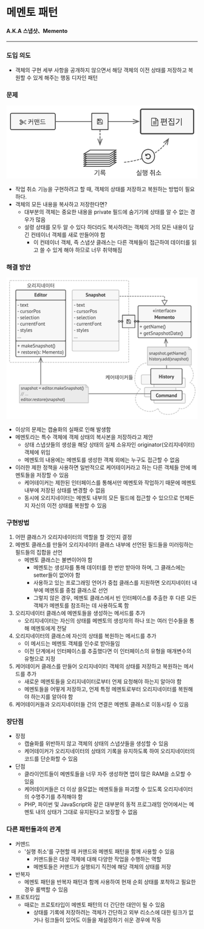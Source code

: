 # 메멘토 패턴
#### A.K.A 스냅샷、Memento

---
### 도입 의도
- 객체의 구현 세부 사항을 공개하지 않으면서 해당 객체의 이전 상태를 저장하고 복원할 수 있게 해주는 행동 디자인 패턴

### 문제
![도대체 작업 취소 기능은 어떻게 만들지?.png](memento-problem.png)
- 작업 취소 기능을 구현하려고 할 때, 객체의 상태를 저장하고 복원하는 방법이 필요하다.
- 객체의 모든 내용을 복사하고 저장한다면?
  - 대부분의 객체는 중요한 내용을 private 필드에 숨기기에 상태를 알 수 없는 경우가 많음
  - 설령 상태를 모두 알 수 있다 하더라도 복사하려는 객체의 거의 모든 내용이 담긴 컨테이너 객체를 새로 만들어야 함
    - 이 컨테이너 객체, 즉 스냅샷 클래스는 다른 객체들이 접근하여 데이터를 읽고 쓸 수 있게 해야 하므로 너무 취약해짐

### 해결 방안
![오리지네이터와 메멘토.png](memento.png)
- 이상의 문제는 캡슐화의 실패로 인해 발생함
- 메멘토라는 특수 객체에 객체 상태의 복사본을 저장하라고 제안
  - 상태 스냅샷들의 생성을 해당 상태의 실제 소유자인 originator(오리지네이터) 객체에 위임
  - 메멘토의 내용에는 메멘토를 생성한 객체 외에는 누구도 접근할 수 없음 
- 이러한 제한 정책을 사용하면 일반적으로 케어테이커라고 하는 다른 객체들 안에 메멘토들을 저장할 수 있음
  - 케어테이커는 제한된 인터페이스를 통해서만 메멘토와 작업하기 때문에 메멘토 내부에 저장된 상태를 변경할 수 없음
  - 동시에 오리지네이터는 메멘토 내부의 모든 필드에 접근할 수 있으므로 언제든지 자신의 이전 상태를 복원할 수 있음

### 구현방법
1. 어떤 클래스가 오리지네이터의 역할을 할 것인지 결정
2. 메멘토 클래스를 만들어 오리지네이터 클래스 내부에 선언된 필드들을 미러링하는 필드들의 집합을 선언
   - 메멘토 클래스는 불변이어야 함
     - 메멘토는 생성자를 통해 데이터를 한 번만 받아야 하며, 그 클래스에는 setter들이 없어야 함
     - 사용하고 있는 프로그래밍 언어가 중첩 클래스를 지원하면 오리지네이터 내부에 메멘토를 중첩 클래스로 선언
     - 그렇지 않은 경우, 메멘토 클래스에서 빈 인터페이스를 추출한 후 다른 모든 객체가 메멘토를 참조하는 데 사용하도록 함
3. 오리지네이터 클래스에 메멘토들을 생성하는 메서드를 추가
   - 오리지네이터는 자신의 상태를 메멘토의 생성자의 하나 또는 여러 인수들을 통해 메멘토에게 전달
4. 오리지네이터의 클래스에 자신의 상태를 복원하는 메서드를 추가
   - 이 메서드는 메멘토 객체를 인수로 받아들임
   - 이전 단계에서 인터페이스를 추출했다면 이 인터페이스의 유형을 매개변수의 유형으로 지정
5. 케어테이커 클래스를 만들어 오리지네이터 객체의 상태를 저장하고 복원하는 메서드를 추가
    - 새로운 메멘토들을 오리지네이터로부터 언제 요청해야 하는지 알아야 함
    - 메멘토들을 어떻게 저장하고, 언제 특정 메멘토로부터 오리지네이터를 복원해야 하는지를 알아야 함
6. 케어테이커들과 오리지네이터들 간의 연결은 메멘토 클래스로 이동시킬 수 있음

### 장단점
- 장점
  - 캡슐화를 위반하지 않고 객체의 상태의 스냅샷들을 생성할 수 있음
  - 케어테이커가 오리지네이터의 상태의 기록을 유지하도록 하여 오리지네이터의 코드를 단순화할 수 있음
- 단점
  - 클라이언트들이 메멘토들을 너무 자주 생성하면 앱이 많은 RAM을 소모할 수 있음
  - 케어테이커들은 더 이상 쓸모없는 메멘토들을 파괴할 수 있도록 오리지네이터의 수명주기를 추적해야 함
  - PHP, 파이썬 및 JavaScript와 같은 대부분의 동적 프로그래밍 언어에서는 메멘토 내의 상태가 그대로 유지된다고 보장할 수 없음

### 다른 패턴들과의 관계
- 커맨드
  - '실행 취소'를 구현할 때 커맨드와 메멘토 패턴을 함께 사용할 수 있음
    - 커맨드들은 대상 객체에 대해 다양한 작업을 수행하는 역할
    - 메멘토들은 커맨드가 실행되기 직전에 해당 객체의 상태를 저장
- 반복자
  - 메멘토 패턴을 반복자 패턴과 함께 사용하여 현재 순회 상태를 포착하고 필요한 경우 롤백할 수 있음
- 프로토타입
  - 때로는 프로토타입이 메멘토 패턴의 더 간단한 대안이 될 수 있음
    - 상태를 기록에 저장하려는 객체가 간단하고 외부 리소스에 대한 링크가 없거나 링크들이 있어도 이들을 재설정하기 쉬운 경우에 작동